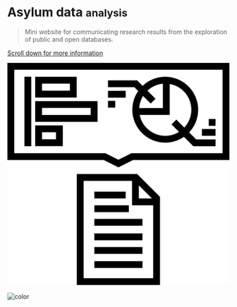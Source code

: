 # Asylum data <small>analysis</small>

> Mini website for communicating research results from the exploration of public and open databases.

<!-- [Proceed](project.md) -->

[Scroll down for more information]()

![](_media/report_1.svg)

![color](#f0f0f0)